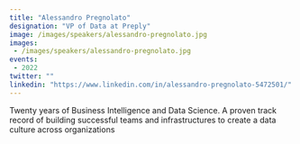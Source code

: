 ```yaml
---
title: "Alessandro Pregnolato"
designation: "VP of Data at Preply"
image: /images/speakers/alessandro-pregnolato.jpg
images: 
 - /images/speakers/alessandro-pregnolato.jpg
events:
 - 2022
twitter: ""
linkedin: "https://www.linkedin.com/in/alessandro-pregnolato-5472501/"
---
```


Twenty years of Business Intelligence and Data Science. A proven track record of building successful teams and infrastructures to create a data culture across organizations